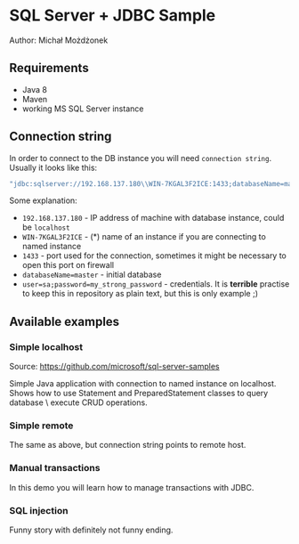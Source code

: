 # SQL Server + JDBC Sample

Author: Michał Możdżonek

## Requirements

- Java 8
- Maven
- working MS SQL Server instance


## Connection string

In order to connect to the DB instance you will need `connection string`. Usually it looks like this:

```java
"jdbc:sqlserver://192.168.137.180\\WIN-7KGAL3F2ICE:1433;databaseName=master;user=sa;password=my_strong_password"
```
Some explanation:

- `192.168.137.180` - IP address of machine with database instance, could be `localhost`
- `WIN-7KGAL3F2ICE` - (*) name of an instance if you are connecting to named instance
- `1433` - port used for the connection, sometimes it might be necessary to open this port on firewall
- `databaseName=master` - initial database
- `user=sa;password=my_strong_password` - credentials. It is **terrible** practise to keep this in repository as plain text, but this is only example ;) 


## Available examples

### Simple localhost

Source: https://github.com/microsoft/sql-server-samples

Simple Java application with connection to named instance on localhost. 
Shows how to use Statement and PreparedStatement classes to query database \ execute CRUD operations.

### Simple remote

The same as above, but connection string points to remote host.

### Manual transactions

In this demo you will learn how to manage transactions with JDBC.

### SQL injection

Funny story with definitely not funny ending.
